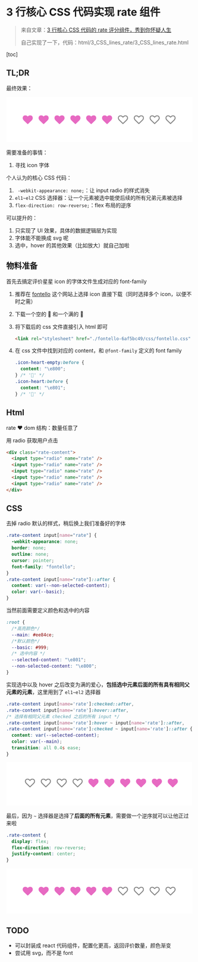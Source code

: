 # 3 行核心 CSS 代码实现 rate 组件

> 来自文章：[3 行核心 CSS 代码的 rate 评分组件，秀到你怀疑人生](https://mp.weixin.qq.com/s/FE3IuNu66VxLDgHCHWIRVA)
>
> 自己实现了一下，代码：html/3_CSS_lines_rate/3_CSS_lines_rate.html

[toc]

## TL;DR

最终效果：

![image-20210102153946239](_imgs/3_lines_css_rate.assets/image-20210102153946239.png)

需要准备的事情：

1. 寻找 icon 字体

个人认为的核心 CSS 代码：

1. ` -webkit-appearance: none;`：让 input radio 的样式消失
2. `el1~el2` CSS 选择器：让一个元素被选中能使后续的所有兄弟元素被选择
3. `flex-direction: row-reverse;`：flex 布局的逆序

可以提升的：

1. 只实现了 UI 效果，具体的数据逻辑层为实现
2. 字体能不能换成 svg 呢
3. 选中，hover 的其他效果（比如放大）就自己加啦

## 物料准备

首先去搞定评价星星 icon 的字体文件生成对应的 font-family

1. 推荐在 [fontello](https://fontello.com/) 这个网站上选择 icon 直接下载（同时选择多个 icon，以便不时之需）

2. 下载一个空的 :heart_decoration: 和一个满的 :purple_heart:

3. 将下载后的 css 文件直接引入 html 即可

   ```html
   <link rel="stylesheet" href="./fontello-6af5bc49/css/fontello.css" />
   ```

4. 在 css 文件中找到对应的 content，和 `@font-family` 定义的 font family

   ```css
   .icon-heart-empty:before {
     content: "\e800";
   } /* '' */
   .icon-heart:before {
     content: "\e801";
   } /* '' */
   ```

## Html

rate :heart: dom 结构：数量任意了

用 radio 获取用户点击

```html
<div class="rate-content">
  <input type="radio" name="rate" />
  <input type="radio" name="rate" />
  <input type="radio" name="rate" />
  <input type="radio" name="rate" />
  <input type="radio" name="rate" />
</div>
```

## CSS

去掉 radio 默认的样式，稍后换上我们准备好的字体

```css
.rate-content input[name="rate"] {
  -webkit-appearance: none;
  border: none;
  outline: none;
  cursor: pointer;
  font-family: "fontello";
}
.rate-content input[name="rate"]::after {
  content: var(--non-selected-content);
  color: var(--basic);
}
```

当然前面需要定义颜色和选中的内容

```css
:root {
  /*高亮颜色*/
  --main: #ee84ce;
  /*默认颜色*/
  --basic: #999;
  /* 选中内容 */
  --selected-content: "\e801";
  --non-selected-content: "\e800";
}
```

实现选中以及 hover 之后改变为满的爱心，**包括选中元素后面的所有具有相同父元素的元素**，这里用到了 `el1~el2` 选择器

```css
.rate-content input[name='rate']:checked::after,
.rate-content input[name='rate']:hover::after,
/* 选择有相同父元素 checked 之后的所有 input */
.rate-content input[name='rate']:hover ~ input[name='rate']::after,
.rate-content input[name='rate']:checked ~ input[name='rate']::after {
  content: var(--selected-content);
  color: var(--main);
  transition: all 0.4s ease;
}
```

![image-20210102153721723](_imgs/3_lines_css_rate.assets/image-20210102153721723.png)

最后，因为 `~` 选择器是选择了**后面的所有元素**，需要做一个逆序就可以让他正过来啦

```css
.rate-content {
  display: flex;
  flex-direction: row-reverse;
  justify-content: center;
}
```

![image-20210102153910970](_imgs/3_lines_css_rate.assets/image-20210102153910970.png)

## TODO

- 可以封装成 react 代码组件，配置化更高，返回评价数量，颜色渐变
- 尝试用 svg，而不是 font
